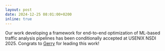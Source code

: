 ```yaml
---
layout: post
date: 2024-12-25 08:01:00+0200
inline: true
---
```


Our work developing a framework for end-to-end optimization of ML-based traffic analysis pipelines has been conditionally accepted at USENIX NSDI 2025. Congrats to [Gerry](https://thegwan.github.io) for leading this work!